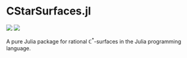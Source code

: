 # CStarSurfaces.jl

[![](https://img.shields.io/badge/docs-stable-blue.svg)](https://justus-springer.github.io/CStarSurfaces.jl/stable)
[![](https://img.shields.io/badge/docs-dev-blue.svg)](https://justus-springer.github.io/CStarSurfaces.jl/dev)

A pure Julia package for rational $\mathbb{C}^*$-surfaces in the Julia programming language.
